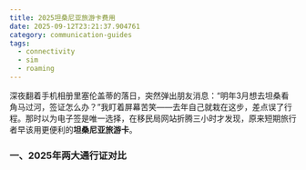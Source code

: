 ```yaml
---
title: 2025坦桑尼亚旅游卡费用
date: 2025-09-12T23:21:37.904761
category: communication-guides
tags:
  - connectivity
  - sim
  - roaming
---
```


深夜翻着手机相册里塞伦盖蒂的落日，突然弹出朋友消息：“明年3月想去坦桑看角马过河，签证怎么办？”我盯着屏幕苦笑——去年自己就栽在这步，差点误了行程。那时以为电子签是唯一选择，在移民局网站折腾三小时才发现，原来短期旅行者早该用更便利的**坦桑尼亚旅游卡**。

### 一、2025年两大通行证对比